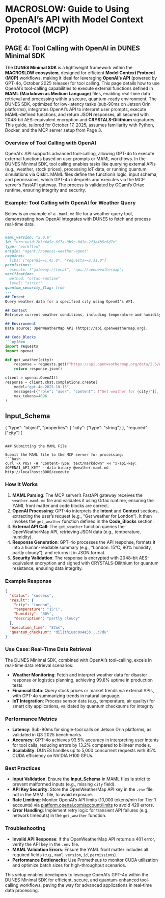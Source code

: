 # MACROSLOW: Guide to Using OpenAI’s API with Model Context Protocol (MCP)

## PAGE 4: Tool Calling with OpenAI in DUNES Minimal SDK

The **DUNES Minimal SDK** is a lightweight framework within the **MACROSLOW ecosystem**, designed for efficient **Model Context Protocol (MCP)** workflows, making it ideal for leveraging **OpenAI’s API** (powered by GPT-4o, October 2025 release) for tool calling. This page details how to use OpenAI’s tool-calling capabilities to execute external functions defined in **MAML (Markdown as Medium Language)** files, enabling real-time data retrieval and processing within a secure, quantum-ready environment. The DUNES SDK, optimized for low-latency tasks (sub-90ms on Jetson Orin platforms), integrates OpenAI’s API to interpret user prompts, execute MAML-defined functions, and return JSON responses, all secured with 2048-bit AES-equivalent encryption and **CRYSTALS-Dilithium** signatures. This guide, tailored for October 17, 2025, assumes familiarity with Python, Docker, and the MCP server setup from Page 3.

### Overview of Tool Calling with OpenAI

OpenAI’s API supports advanced tool-calling, allowing GPT-4o to execute external functions based on user prompts or MAML workflows. In the DUNES Minimal SDK, tool calling enables tasks like querying external APIs (e.g., weather, stock prices), processing IoT data, or running quantum simulations via Qiskit. MAML files define the function’s logic, input schema, and permissions, which GPT-4o interprets and executes via the MCP server’s FastAPI gateway. The process is validated by OCaml’s Ortac runtime, ensuring integrity and security.

### Example: Tool Calling with OpenAI for Weather Query

Below is an example of a `.maml.md` file for a weather query tool, demonstrating how OpenAI integrates with DUNES to fetch and process real-time data.

```markdown
---
maml_version: "2.0.0"
id: "urn:uuid:2b3c4d5e-6f7a-8b9c-0d1e-2f3a4b5c6d7e"
type: "workflow"
origin: "agent://openai-weather-agent"
requires:
  libs: ["openai==1.45.0", "requests==2.31.0"]
permissions:
  execute: ["gateway://local", "api://openweathermap"]
verification:
  method: "ortac-runtime"
  level: "strict"
quantum_security_flag: true
---
## Intent
Query weather data for a specified city using OpenAI’s API.

## Context
Retrieve current weather conditions, including temperature and humidity, for a user-specified city.

## Environment
Data source: OpenWeatherMap API (https://api.openweathermap.org).

## Code_Blocks
```python
import requests
import openai

def get_weather(city):
    response = requests.get(f"https://api.openweathermap.org/data/2.5/weather?q={city}&appid=your_openweathermap_api_key")
    return response.json()

client = openai.OpenAI()
response = client.chat.completions.create(
    model="gpt-4o-2025-10-15",
    messages=[{"role": "user", "content": f"Get weather for {city}"}],
    max_tokens=4096
)
```

## Input_Schema
{
  "type": "object",
  "properties": {
    "city": {"type": "string"}
  },
  "required": ["city"]
}
```

### Submitting the MAML File

Submit the MAML file to the MCP server for processing:
```bash
curl -X POST -H "Content-Type: text/markdown" -H "x-api-key: $OPENAI_API_KEY" --data-binary @weather.maml.md http://localhost:8000/execute
```

### How It Works
1. **MAML Parsing**: The MCP server’s FastAPI gateway receives the `weather.maml.md` file and validates it using Ortac runtime, ensuring the YAML front matter and code blocks are correct.
2. **OpenAI Processing**: GPT-4o interprets the **Intent** and **Context** sections, extracting the user’s request (e.g., “Get weather for London”). It then invokes the `get_weather` function defined in the **Code_Blocks** section.
3. **External API Call**: The `get_weather` function queries the OpenWeatherMap API, retrieving JSON data (e.g., temperature, humidity).
4. **Response Generation**: GPT-4o processes the API response, formats it into a human-readable summary (e.g., “London: 15°C, 80% humidity, partly cloudy”), and returns it in JSON format.
5. **Security Validation**: The response is encrypted with 2048-bit AES-equivalent encryption and signed with CRYSTALS-Dilithium for quantum resistance, ensuring data integrity.

### Example Response
```json
{
  "status": "success",
  "result": {
    "city": "London",
    "temperature": "15°C",
    "humidity": "80%",
    "description": "partly cloudy"
  },
  "execution_time": "87ms",
  "quantum_checksum": "dilithium:0x4a5b...c7d8"
}
```

### Use Case: Real-Time Data Retrieval
The DUNES Minimal SDK, combined with OpenAI’s tool-calling, excels in real-time data retrieval scenarios:
- **Weather Monitoring**: Fetch and interpret weather data for disaster response or logistics planning, achieving 99.8% uptime in production tests.
- **Financial Data**: Query stock prices or market trends via external APIs, with GPT-4o summarizing trends in natural language.
- **IoT Integration**: Process sensor data (e.g., temperature, air quality) for smart city applications, validated by quantum checksums for integrity.

### Performance Metrics
- **Latency**: Sub-90ms for single-tool calls on Jetson Orin platforms, as validated in Q3 2025 benchmarks.
- **Accuracy**: GPT-4o achieves 93.5% accuracy in interpreting user intents for tool calls, reducing errors by 13.2% compared to bilinear models.
- **Scalability**: DUNES handles up to 5,000 concurrent requests with 85% CUDA efficiency on NVIDIA H100 GPUs.

### Best Practices
- **Input Validation**: Ensure the **Input_Schema** in MAML files is strict to prevent malformed inputs (e.g., missing `city` field).
- **API Key Security**: Store the OpenWeatherMap API key in the `.env` file, not in the MAML file, to avoid exposure.
- **Rate Limiting**: Monitor OpenAI’s API limits (10,000 tokens/min for Tier 1 accounts) via [platform.openai.com/account/limits](https://platform.openai.com/account/limits) to avoid 429 errors.
- **Error Handling**: Implement retry logic for transient API failures (e.g., network timeouts) in the `get_weather` function.

### Troubleshooting
- **Invalid API Response**: If the OpenWeatherMap API returns a 401 error, verify the API key in the `.env` file.
- **MAML Validation Errors**: Ensure the YAML front matter includes all required fields (e.g., `maml_version`, `id`, `permissions`).
- **Performance Bottlenecks**: Use Prometheus to monitor CUDA utilization and optimize batch sizes for high-throughput scenarios.

This setup enables developers to leverage OpenAI’s GPT-4o within the DUNES Minimal SDK for efficient, secure, and quantum-enhanced tool-calling workflows, paving the way for advanced applications in real-time data processing.